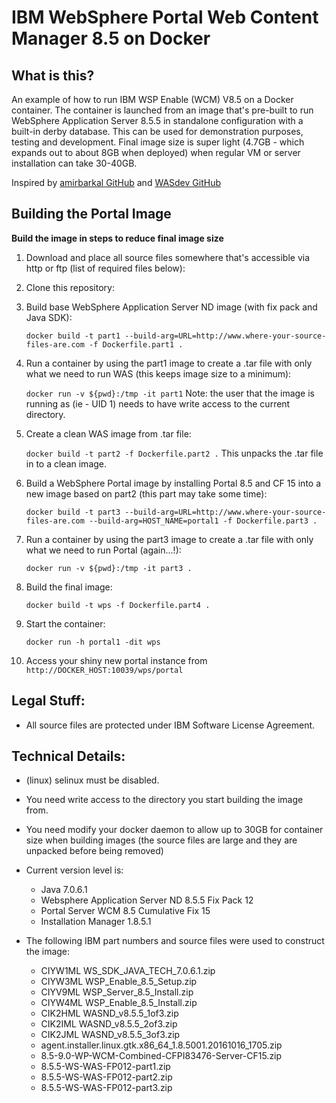 # **IBM WebSphere Portal Web Content Manager 8.5 on Docker**

## What is this?

An example of how to run IBM WSP Enable (WCM) V8.5 on a Docker container. The container is launched from an image that's pre-built to run WebSphere Application Server 8.5.5 in standalone configuration with a built-in derby database. This can be used for demonstration purposes, testing and development.
Final image size is super light (4.7GB - which expands out to about 8GB when deployed) when regular VM or server installation can take 30-40GB.

Inspired by [amirbarkal GitHub](https://github.com/amirbarkal/wps-enable-docker) and [WASdev GitHub](https://github.com/WASdev/ci.docker.websphere-traditional)

## Building the Portal Image

**Build the image in steps to reduce final image size**

1. Download and place all source files somewhere that's accessible via http or ftp (list of required files below):

2. Clone this repository:

3. Build base WebSphere Application Server ND image (with fix pack and Java SDK):

   `docker build -t part1 --build-arg=URL=http://www.where-your-source-files-are.com -f Dockerfile.part1 .`
4. Run a container by using the part1 image to create a .tar file with only what we need to run WAS (this keeps image size to a minimum):

   `docker run -v ${pwd}:/tmp -it part1`
Note: the user that the image is running as (ie - UID 1) needs to have write access to the current directory.
5. Create a clean WAS image from .tar file: 

   `docker build -t part2 -f Dockerfile.part2 .`
This unpacks the .tar file in to a clean image.
4. Build a WebSphere Portal image by installing Portal 8.5 and CF 15 into a new image based on part2 (this part may take some time):

   `docker build -t part3 --build-arg=URL=http://www.where-your-source-files-are.com --build-arg=HOST_NAME=portal1 -f Dockerfile.part3 .`
5. Run a container by using the part3 image to create a .tar file with only what we need to run Portal (again...!):

   `docker run -v ${pwd}:/tmp -it part3 .`
6. Build the final image:

   `docker build -t wps -f Dockerfile.part4 .`
7. Start the container:

   `docker run -h portal1 -dit wps`
8. Access your shiny new portal instance from `http://DOCKER_HOST:10039/wps/portal`


## Legal Stuff:

* All source files are protected under IBM Software License Agreement.

## Technical Details:

   + (linux) selinux must be disabled.
   + You need write access to the directory you start building the image from.
   + You need modify your docker daemon to allow up to 30GB for container size when building images (the source files are large and they are unpacked before being removed)

   + Current version level is:

     * Java 7.0.6.1
     * Websphere Application Server ND 8.5.5 Fix Pack 12
     * Portal Server WCM 8.5 Cumulative Fix 15
     * Installation Manager 1.8.5.1

   + The following IBM part numbers and source files were used to construct the image:

     * CIYW1ML WS_SDK_JAVA_TECH_7.0.6.1.zip
     * CIYW3ML WSP_Enable_8.5_Setup.zip
     * CIYV9ML WSP_Server_8.5_Install.zip
     * CIYW4ML WSP_Enable_8.5_Install.zip
     * CIK2HML WASND_v8.5.5_1of3.zip
     * CIK2IML WASND_v8.5.5_2of3.zip
     * CIK2JML WASND_v8.5.5_3of3.zip
     * agent.installer.linux.gtk.x86_64_1.8.5001.20161016_1705.zip
     * 8.5-9.0-WP-WCM-Combined-CFPI83476-Server-CF15.zip
     * 8.5.5-WS-WAS-FP012-part1.zip
     * 8.5.5-WS-WAS-FP012-part2.zip
     * 8.5.5-WS-WAS-FP012-part3.zip
     
